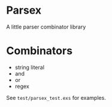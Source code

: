 Parsex
======

A little parser combinator library

# Combinators

- string literal
- and
- or
- regex

See `test/parsex_test.exs` for examples.
